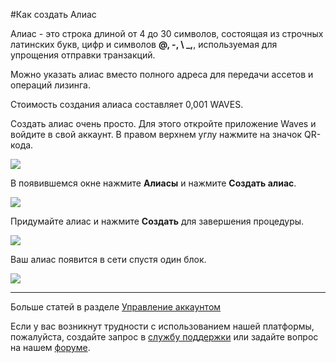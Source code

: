 #Как создать Алиас

Алиас - это строка длиной от 4 до 30 символов, состоящая из строчных латинских букв, цифр и символов **@, -, \ _,**, используемая для упрощения отправки транзакций.

Можно указать алиас вместо полного адреса для передачи ассетов и операций лизинга.

Стоимость создания алиаса составляет 0,001 WAVES.

Создать алиас очень просто. Для этого откройте приложение Waves и войдите в свой аккаунт.
В правом верхнем углу нажмите на значок QR-кода.

![](/waves-client/mobile-apps/_assets/waves_address_01.png)

В появившемся окне нажмите **Алиасы** и нажмите **Создать алиас**.

![](/waves-client/mobile-apps/_assets/creating_an_alias_01.png)

Придумайте алиас и нажмите **Создать** для завершения процедуры.

![](/waves-client/mobile-apps/_assets/creating_an_alias_02.png)

Ваш алиас появится в сети спустя один блок.

![](/waves-client/mobile-apps/_assets/creating_an_alias_03.png)

___

Больше статей в разделе [Управление аккаунтом](/waves-client/mobile-apps/android/account-management.md)

Если у вас возникнут трудности с использованием нашей платформы, пожалуйста, создайте запрос в [службу поддержки](https://support.wavesplatform.com/) или задайте вопрос на нашем [форуме](https://forum.wavesplatform.com/).
